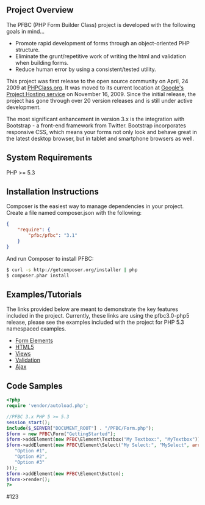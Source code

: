 ## Project Overview

The PFBC (PHP Form Builder Class) project is developed with the following goals in mind...

* Promote rapid development of forms through an object-oriented PHP structure.
* Eliminate the grunt/repetitive work of writing the html and validation when building forms.
* Reduce human error by using a consistent/tested utility.

This project was first release to the open source community on April, 24 2009 at [PHPClass.org](http://www.phpclasses.org/package/5350-PHP-Generate-HTML-and-Javascript-for-displaying-forms.html). It was moved to its current location at [Google's Project Hosting service](http://code.google.com/p/php-form-builder-class) on November 16, 2009. Since the initial release, the project has gone through over 20 version releases and is still under active development.

The most significant enhancement in version 3.x is the integration with Bootstrap - a front-end framework from Twitter. Bootstrap incorporates responsive CSS, which means your forms not only look and behave great in the latest desktop browser, but in tablet and smartphone browsers as well.

## System Requirements

PHP >= 5.3

## Installation Instructions

Composer is the easiest way to manage dependencies in your project. Create a file named composer.json with the following:

```json
{
    "require": {
        "pfbc/pfbc": "3.1"
    }
}
```

And run Composer to install PFBC:

```bash
$ curl -s http://getcomposer.org/installer | php
$ composer.phar install
```

## Examples/Tutorials

The links provided below are meant to demonstrate the key features included in the project. Currently, these links are using the pfbc3.0-php5 release, please see the examples included with the project for PHP 5.3 namespaced examples.

* [Form Elements](http://www.imavex.com/pfbc3.x-php5/examples/form-elements.php)
* [HTML5](http://www.imavex.com/pfbc3.x-php5/examples/html5.php)
* [Views](http://www.imavex.com/pfbc3.x-php5/examples/views.php)
* [Validation](http://www.imavex.com/pfbc3.x-php5/examples/validation.php)
* [Ajax](http://www.imavex.com/pfbc2.x-php5/examples/ajax.php)

## Code Samples

```php
<?php
require 'vendor/autoload.php';

//PFBC 3.x PHP 5 >= 5.3
session_start();
include($_SERVER["DOCUMENT_ROOT"] . "/PFBC/Form.php");
$form = new PFBC\Form("GettingStarted");
$form->addElement(new PFBC\Element\Textbox("My Textbox:", "MyTextbox"));
$form->addElement(new PFBC\Element\Select("My Select:", "MySelect", array(
   "Option #1",
   "Option #2",
   "Option #3"
)));
$form->addElement(new PFBC\Element\Button);
$form->render();
?>
```

#123

